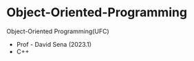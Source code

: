 # Object-Oriented-Programming
Object-Oriented Programming(UFC)

  - Prof - David Sena (2023.1)
  - C++
